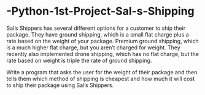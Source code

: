 # -Python-1st-Project-Sal-s-Shipping

Sal’s Shippers has several different options for a customer to ship their package. They have ground shipping, which is a small flat charge plus a rate based on the weight of your package. Premium ground shipping, which is a much higher flat charge, but you aren’t charged for weight. They recently also implemented drone shipping, which has no flat charge, but the rate based on weight is triple the rate of ground shipping.


Write a program that asks the user for the weight of their package and then tells them which method of shipping is cheapest and how much it will cost to ship their package using Sal’s Shippers.
